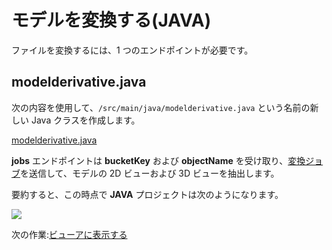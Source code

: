 # モデルを変換する(JAVA)

ファイルを変換するには、1 つのエンドポイントが必要です。

## modelderivative.java

次の内容を使用して、`/src/main/java/modelderivative.java` という名前の新しい Java クラスを作成します。 

[modelderivative.java](_snippets/viewmodels/java/modelderivative.java ':include :type=code java')

**jobs** エンドポイントは **bucketKey** および **objectName** を受け取り、[変換ジョブ](https://forge.autodesk.com/en/docs/model-derivative/v2/reference/http/job-POST/)を送信して、モデルの 2D ビューおよび 3D ビューを抽出します。 
 
要約すると、この時点で **JAVA** プロジェクトは次のようになります。

![](_media/java/Eclipse_server_side.png)

次の作業:[ビューアに表示する](viewer/2legged/)